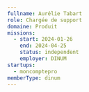 ```yaml
---
fullname: Aurélie Tabart
role: Chargée de support
domaine: Produit
missions:
  - start: 2024-01-26
    end: 2024-04-25
    status: independent
    employer: DINUM
startups:
  - moncomptepro
memberType: dinum
---
```


